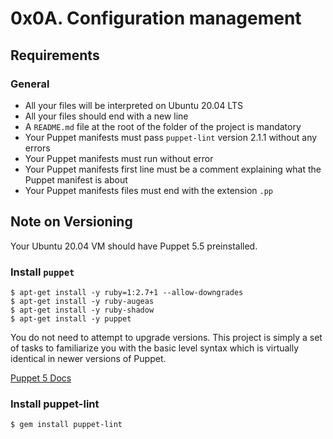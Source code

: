 # 0x0A. Configuration management

## Requirements
### General

   - All your files will be interpreted on Ubuntu 20.04 LTS
   - All your files should end with a new line
   - A `README.md` file at the root of the folder of the project is mandatory
   - Your Puppet manifests must pass `puppet-lint` version 2.1.1 without any errors
   - Your Puppet manifests must run without error
   - Your Puppet manifests first line must be a comment explaining what the Puppet manifest is about
   - Your Puppet manifests files must end with the extension `.pp`

## Note on Versioning

Your Ubuntu 20.04 VM should have Puppet 5.5 preinstalled.

### Install `puppet`
```
$ apt-get install -y ruby=1:2.7+1 --allow-downgrades
$ apt-get install -y ruby-augeas
$ apt-get install -y ruby-shadow
$ apt-get install -y puppet
```

You do not need to attempt to upgrade versions. This project is simply a set of tasks to familiarize you with the basic level syntax which is virtually identical in newer versions of Puppet.

[Puppet 5 Docs](https://www.puppet.com/docs/puppet/5.5/puppet_index.html)
### Install puppet-lint
```
$ gem install puppet-lint
```
